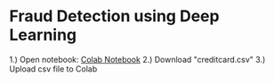 # Fraud Detection using Deep Learning

1.) Open notebook:
[Colab Notebook](https://colab.research.google.com/github/ldselvera/Fraud_Detection_Deep_Learning/blob/main/Fraud_Detection.ipynb)
2.) Download "creditcard.csv"
3.) Upload csv file to Colab
